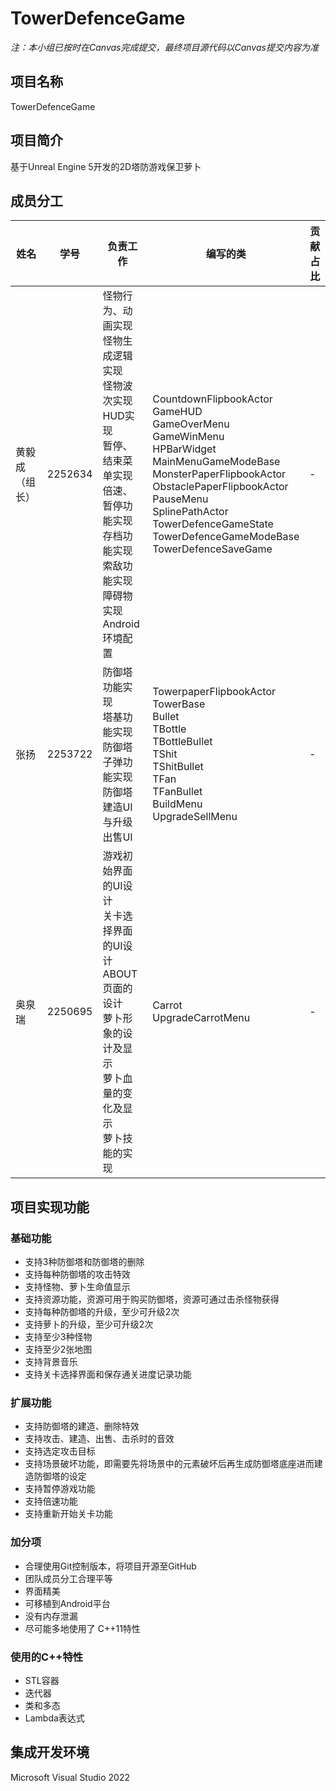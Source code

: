 # TowerDefenceGame
*注：本小组已按时在Canvas完成提交，最终项目源代码以Canvas提交内容为准*
## 项目名称
TowerDefenceGame
## 项目简介
基于Unreal Engine 5开发的2D塔防游戏保卫萝卜
## 成员分工
|姓名|学号|负责工作|编写的类|贡献占比|
|---|---|---|---|---|
|黄毅成（组长）|2252634|怪物行为、动画实现<br>怪物生成逻辑实现<br>怪物波次实现<br>HUD实现<br>暂停、结束菜单实现<br>倍速、暂停功能实现<br>存档功能实现<br>索敌功能实现<br>障碍物实现<br>Android环境配置|CountdownFlipbookActor<br>GameHUD<br>GameOverMenu<br>GameWinMenu<br>HPBarWidget<br>MainMenuGameModeBase<br>MonsterPaperFlipbookActor<br>ObstaclePaperFlipbookActor<br>PauseMenu<br>SplinePathActor<br>TowerDefenceGameState<br>TowerDefenceGameModeBase<br>TowerDefenceSaveGame|-|
|张扬|2253722|防御塔功能实现<br>塔基功能实现<br>防御塔子弹功能实现<br>防御塔建造UI与升级出售UI|TowerpaperFlipbookActor<br>TowerBase<br>Bullet<br>TBottle<br>TBottleBullet<br>TShit<br>TShitBullet<br>TFan<Br>TFanBullet<br>BuildMenu<br>UpgradeSellMenu|-|
|奥泉瑞|2250695|游戏初始界面的UI设计<br>关卡选择界面的UI设计<br>ABOUT页面的设计<br>萝卜形象的设计及显示<br>萝卜血量的变化及显示<br>萝卜技能的实现|Carrot<br>UpgradeCarrotMenu|-|
## 项目实现功能
### 基础功能
* 支持3种防御塔和防御塔的删除
* 支持每种防御塔的攻击特效
* 支持怪物、萝卜生命值显示
* 支持资源功能，资源可用于购买防御塔，资源可通过击杀怪物获得
* 支持每种防御塔的升级，至少可升级2次
* 支持萝卜的升级，至少可升级2次
* 支持至少3种怪物
* 支持至少2张地图
* 支持背景音乐
* 支持关卡选择界面和保存通关进度记录功能
### 扩展功能
* 支持防御塔的建造、删除特效
* 支持攻击、建造、出售、击杀时的音效
* 支持选定攻击目标
* 支持场景破坏功能，即需要先将场景中的元素破坏后再生成防御塔底座进而建造防御塔的设定
* 支持暂停游戏功能
* 支持倍速功能
* 支持重新开始关卡功能
### 加分项
* 合理使用Git控制版本，将项目开源至GitHub
* 团队成员分工合理平等
* 界面精美
* 可移植到Android平台
* 没有内存泄漏
* 尽可能多地使用了  C++11特性
### 使用的C++特性
* STL容器
* 迭代器
* 类和多态
* Lambda表达式
## 集成开发环境
Microsoft Visual Studio 2022



